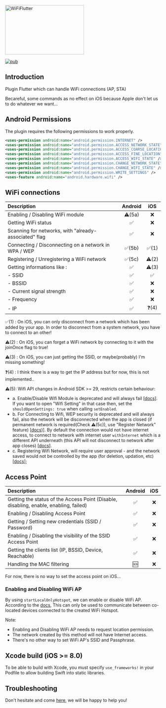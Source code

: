 <img src="https://raw.githubusercontent.com/alternadom/WiFiFlutter/master/logo/logo%2Bname_color.png" alt="WiFiFlutter" width="255" height="160" />

[![pub](https://img.shields.io/pub/v/wifi_iot.svg?style=flat-square)](https://pub.dartlang.org/packages/wifi_iot)

## Introduction

Plugin Flutter which can handle WiFi connections (AP, STA)

Becareful, some commands as no effect on iOS because Apple don't let us to do whatever we want...

## Android Permissions
The plugin requires the following permissions to work properly.
```xml
<uses-permission android:name="android.permission.INTERNET" />
<uses-permission android:name="android.permission.ACCESS_NETWORK_STATE" />
<uses-permission android:name="android.permission.ACCESS_COARSE_LOCATION" />
<uses-permission android:name="android.permission.ACCESS_FINE_LOCATION" />
<uses-permission android:name="android.permission.ACCESS_WIFI_STATE" />
<uses-permission android:name="android.permission.CHANGE_NETWORK_STATE" />
<uses-permission android:name="android.permission.CHANGE_WIFI_STATE" />
<uses-permission android:name="android.permission.WRITE_SETTINGS" />
<uses-feature android:name="android.hardware.wifi" />
```

## WiFi connections
|                      Description                      |      Android       |         iOS          |
| :---------------------------------------------------- | :----------------: | :------------------: |
| Enabling / Disabling WiFi module                      | :warning:(5a) |  :x:  |
| Getting WiFi status                                   | :white_check_mark: |  :x:  |
| Scanning for networks, with "already-associated" flag | :white_check_mark: |  :x:  |
| Connecting / Disconnecting on a network in WPA / WEP  | :white_check_mark:(5b) |  :white_check_mark:(1)  |
| Registering / Unregistering a WiFi network            | :white_check_mark:(5c) |  :warning:(2)  |
| Getting informations like :                           | :white_check_mark: |  :warning:(3)  |
| - SSID                                                | :white_check_mark: |  :white_check_mark:  |
| - BSSID                                               | :white_check_mark: |  :x:  |
| - Current signal strength                             | :white_check_mark: |  :x:  |
| - Frequency                                           | :white_check_mark: |  :x:  |
| - IP                                                  | :white_check_mark: |  :question:(4)  |

:white_check_mark:(1) : On iOS, you can only disconnect from a network which has been added by your app. In order to disconnect from a system network, you have to connect to an other!

:warning:(2) : On iOS, you can forget a WiFi network by connecting to it with the joinOnce flag to true!

:warning:(3) : On iOS, you can just getting the SSID, or maybe(probably) I'm missing something! 

:question:(4) : I think there is a way to get the IP address but for now, this is not implemented..

:warning:(5): Wifi API changes in Android SDK >= 29, restricts certain behaviour:
  * a. Enable/Disable Wifi Module is deprecated and will always fail [[docs](https://developer.android.com/reference/android/net/wifi/WifiManager#setWifiEnabled(boolean))]. If you  want to open "Wifi Setting" in that case then, set the `shouldOpenSettings: true` when calling `setEnabled`.
  * b. For Connecting to Wifi, WEP security is deprecated and will always fail, also the network will be disconnected when the app is closed (if permanent network is required(Check :warning:(5c)), use "Register Network" feature) [[docs](https://developer.android.com/guide/topics/connectivity/wifi-bootstrap))]. By default the connection would not have internet access, to connect to network with internet user `withInternet` which is a different API underneath (this API will not disconnect to network after app closes) [[docs](https://developer.android.com/guide/topics/connectivity/wifi-suggest)].
  * c. Registering Wifi Network, will require user approval - and the network saved would not be controlled by the app (for deletion, updation, etc) [[docs](https://developer.android.com/guide/topics/connectivity/wifi-save-network-passpoint-config)];

## Access Point
|                                       Description                                     |      Android       |         iOS          |
| :------------------------------------------------------------------------------------ | :----------------: | :------------------: |
| Getting the status of the Access Point (Disable, disabling, enable, enabling, failed) | :white_check_mark: |  :x:  |
| Enabling / Disabling Access Point                                                     | :white_check_mark: |  :x:  |
| Getting / Setting new credentials (SSID / Password)                                   | :white_check_mark: |  :x:  |
| Enabling / Disabling the visibility of the SSID Access Point                          | :white_check_mark: |  :x:  |
| Getting the clients list (IP, BSSID, Device, Reachable)                               | :white_check_mark: |  :x:  |
| Handling the MAC filtering                                                            | :sos: |  :x:  |

For now, there is no way to set the access point on iOS... 

### Enabling and Disabling WiFi AP

By using `startLocalOnlyHotspot`, we can enable or disable WiFi AP. According to the [docs](https://developer.android.com/reference/android/net/wifi/WifiManager#startLocalOnlyHotspot(android.net.wifi.WifiManager.LocalOnlyHotspotCallback,%20android.os.Handler)), This can only be used to communicate between co-located devices connected to the created WiFi Hotspot.

Note:
* Enabling and Disabling WiFi AP needs to request location permission.
* The network created by this method will not have Internet access.
* There's no other way to set WiFi AP's SSID and Passphrase.

## Xcode build (iOS >= 8.0)

To be able to build with Xcode, you must specify `use_frameworks!` in your Podfile to allow building Swift into static libraries.

## Troubleshooting

Don't hesitate and come [here](https://github.com/alternadom/WiFiFlutter/issues), we will be happy to help you!
